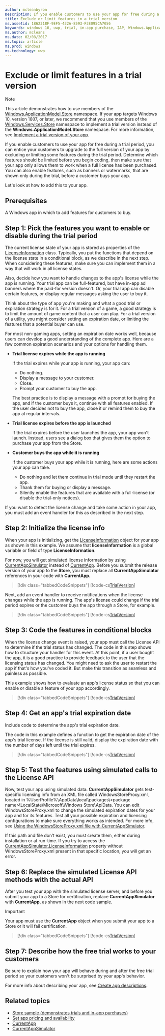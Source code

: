 ```yaml
---
author: mcleanbyron
Description: If you enable customers to use your app for free during a trial period, you can entice your customers to upgrade to the full version of your app by excluding or limiting some features during the trial period.
title: Exclude or limit features in a trial version
ms.assetid: 1B62318F-9EF5-432A-8593-F3E095CA7056
keywords: windows 10, uwp, trial, in-app purchase, IAP, Windows.ApplicationModel.Store
ms.author: mcleans
ms.date: 02/08/2017
ms.topic: article
ms.prod: windows
ms.technology: uwp
---
```


# Exclude or limit features in a trial version


> [!NOTE]
> This article demonstrates how to use members of the [Windows.ApplicationModel.Store](https://msdn.microsoft.com/library/windows/apps/windows.applicationmodel.store.aspx) namespace. If your app targets Windows 10, version 1607, or later, we recommend that you use members of the [Windows.Services.Store](https://msdn.microsoft.com/library/windows/apps/windows.services.store.aspx) namespace to implement a trial version instead of the **Windows.ApplicationModel.Store** namespace. For more information, see [Implement a trial version of your app](implement-a-trial-version-of-your-app.md).

If you enable customers to use your app for free during a trial period, you can entice your customers to upgrade to the full version of your app by excluding or limiting some features during the trial period. Determine which features should be limited before you begin coding, then make sure that your app only allows them to work when a full license has been purchased. You can also enable features, such as banners or watermarks, that are shown only during the trial, before a customer buys your app.

Let's look at how to add this to your app.

## Prerequisites

A Windows app in which to add features for customers to buy.

## Step 1: Pick the features you want to enable or disable during the trial period

The current license state of your app is stored as properties of the [LicenseInformation](https://msdn.microsoft.com/library/windows/apps/br225157) class. Typically, you put the functions that depend on the license state in a conditional block, as we describe in the next step. When considering these features, make sure you can implement them in a way that will work in all license states.

Also, decide how you want to handle changes to the app's license while the app is running. Your trial app can be full-featured, but have in-app ad banners where the paid-for version doesn't. Or, your trial app can disable certain features, or display regular messages asking the user to buy it.

Think about the type of app you're making and what a good trial or expiration strategy is for it. For a trial version of a game, a good strategy is to limit the amount of game content that a user can play. For a trial version of a utility, you might consider setting an expiration date, or limiting the features that a potential buyer can use.

For most non-gaming apps, setting an expiration date works well, because users can develop a good understanding of the complete app. Here are a few common expiration scenarios and your options for handling them.

-   **Trial license expires while the app is running**

    If the trial expires while your app is running, your app can:

    -   Do nothing.
    -   Display a message to your customer.
    -   Close.
    -   Prompt your customer to buy the app.

    The best practice is to display a message with a prompt for buying the app, and if the customer buys it, continue with all features enabled. If the user decides not to buy the app, close it or remind them to buy the app at regular intervals.

-   **Trial license expires before the app is launched**

    If the trial expires before the user launches the app, your app won't launch. Instead, users see a dialog box that gives them the option to purchase your app from the Store.

-   **Customer buys the app while it is running**

    If the customer buys your app while it is running, here are some actions your app can take.

    -   Do nothing and let them continue in trial mode until they restart the app.
    -   Thank them for buying or display a message.
    -   Silently enable the features that are available with a full-license (or disable the trial-only notices).

If you want to detect the license change and take some action in your app, you must add an event handler for this as described in the next step.

## Step 2: Initialize the license info

When your app is initializing, get the [LicenseInformation](https://msdn.microsoft.com/library/windows/apps/br225157) object for your app as shown in this example. We assume that **licenseInformation** is a global variable or field of type **LicenseInformation**.

For now, you will get simulated license information by using [CurrentAppSimulator](https://msdn.microsoft.com/library/windows/apps/hh779766) instead of [CurrentApp](https://msdn.microsoft.com/library/windows/apps/hh779765). Before you submit the release version of your app to the **Store**, you must replace all **CurrentAppSimulator** references in your code with **CurrentApp**.

> [!div class="tabbedCodeSnippets"]
[!code-cs[TrialVersion](./code/InAppPurchasesAndLicenses/cs/TrialVersion.cs#InitializeLicenseTest)]

Next, add an event handler to receive notifications when the license changes while the app is running. The app's license could change if the trial period expires or the customer buys the app through a Store, for example.

> [!div class="tabbedCodeSnippets"]
[!code-cs[TrialVersion](./code/InAppPurchasesAndLicenses/cs/TrialVersion.cs#InitializeLicenseTestWithEvent)]

## Step 3: Code the features in conditional blocks

When the license change event is raised, your app must call the License API to determine if the trial status has changed. The code in this step shows how to structure your handler for this event. At this point, if a user bought the app, it is a good practice to provide feedback to the user that the licensing status has changed. You might need to ask the user to restart the app if that's how you've coded it. But make this transition as seamless and painless as possible.

This example shows how to evaluate an app's license status so that you can enable or disable a feature of your app accordingly.

> [!div class="tabbedCodeSnippets"]
[!code-cs[TrialVersion](./code/InAppPurchasesAndLicenses/cs/TrialVersion.cs#ReloadLicense)]

## Step 4: Get an app's trial expiration date

Include code to determine the app's trial expiration date.

The code in this example defines a function to get the expiration date of the app's trial license. If the license is still valid, display the expiration date with the number of days left until the trial expires.

> [!div class="tabbedCodeSnippets"]
[!code-cs[TrialVersion](./code/InAppPurchasesAndLicenses/cs/TrialVersion.cs#DisplayTrialVersionExpirationTime)]

## Step 5: Test the features using simulated calls to the License API

Now, test your app using simulated data. **CurrentAppSimulator** gets test-specific licensing info from an XML file called WindowsStoreProxy.xml, located in %UserProfile%\\AppData\\local\\packages\\&lt;package name&gt;\\LocalState\\Microsoft\\Windows Store\\ApiData. You can edit WindowsStoreProxy.xml to change the simulated expiration dates for your app and for its features. Test all your possible expiration and licensing configurations to make sure everything works as intended. For more info, see [Using the WindowsStoreProxy.xml file with CurrentAppSimulator](in-app-purchases-and-trials-using-the-windows-applicationmodel-store-namespace.md#proxy).

If this path and file don't exist, you must create them, either during installation or at run-time. If you try to access the [CurrentAppSimulator.LicenseInformation](https://msdn.microsoft.com/library/windows/apps/hh779768) property without WindowsStoreProxy.xml present in that specific location, you will get an error.

## Step 6: Replace the simulated License API methods with the actual API

After you test your app with the simulated license server, and before you submit your app to a Store for certification, replace **CurrentAppSimulator** with **CurrentApp**, as shown in the next code sample.

> [!IMPORTANT]
> Your app must use the **CurrentApp** object when you submit your app to a Store or it will fail certification.

> [!div class="tabbedCodeSnippets"]
[!code-cs[TrialVersion](./code/InAppPurchasesAndLicenses/cs/TrialVersion.cs#InitializeLicenseRetailWithEvent)]

## Step 7: Describe how the free trial works to your customers

Be sure to explain how your app will behave during and after the free trial period so your customers won't be surprised by your app's behavior.

For more info about describing your app, see [Create app descriptions](https://msdn.microsoft.com/library/windows/apps/mt148529).

## Related topics

* [Store sample (demonstrates trials and in-app purchases)](https://github.com/Microsoft/Windows-universal-samples/tree/win10-1507/Samples/Store)
* [Set app pricing and availability](https://msdn.microsoft.com/library/windows/apps/mt148548)
* [CurrentApp](https://msdn.microsoft.com/library/windows/apps/hh779765)
* [CurrentAppSimulator](https://msdn.microsoft.com/library/windows/apps/hh779766)
 

 
